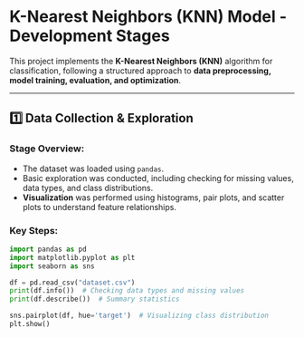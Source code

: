 # K-Nearest Neighbors (KNN) Model - Development Stages  

This project implements the **K-Nearest Neighbors (KNN)** algorithm for classification, following a structured approach to **data preprocessing, model training, evaluation, and optimization**.  

---

## **1️⃣ Data Collection & Exploration**  
### **Stage Overview:**  
- The dataset was loaded using `pandas`.  
- Basic exploration was conducted, including checking for missing values, data types, and class distributions.  
- **Visualization** was performed using histograms, pair plots, and scatter plots to understand feature relationships.  

### **Key Steps:**  
```python
import pandas as pd
import matplotlib.pyplot as plt
import seaborn as sns

df = pd.read_csv("dataset.csv")
print(df.info())  # Checking data types and missing values
print(df.describe())  # Summary statistics

sns.pairplot(df, hue='target')  # Visualizing class distribution
plt.show()

